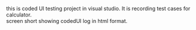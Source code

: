this is coded UI testing project in visual studio. It is recording test cases for calculator.  
screen short showing codedUI log in html format.
